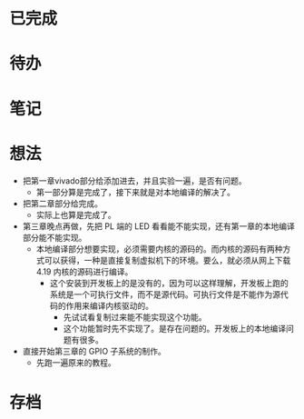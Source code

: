 # 已完成

# 待办

# 笔记

# 想法
- 把第一章vivado部分给添加进去，并且实验一遍，是否有问题。
	- 第一部分算是完成了，接下来就是对本地编译的解决了。
- 把第二章部分给完成。
	- 实际上也算是完成了。
- 第三章晚点再做，先把 PL 端的 LED 看看能不能实现，还有第一章的本地编译部分能不能实现。
	- 本地编译部分想要实现，必须需要内核的源码的。而内核的源码有两种方式可以获得，一种是直接复制虚拟机下的环境。要么，就必须从网上下载 4.19 内核的源码进行编译。
		- 这个安装到开发板上的是没有的，因为可以这样理解，开发板上跑的系统是一个可执行文件，而不是源代码。可执行文件是不能作为源代码的作用来编译内核驱动的。
			- 先试试看复制过来能不能实现这个功能。
			- 这个功能暂时先不实现了。是存在问题的。开发板上的本地编译问题有很多。
- 直接开始第三章的 GPIO 子系统的制作。
	- 先跑一遍原来的教程。

# 存档
